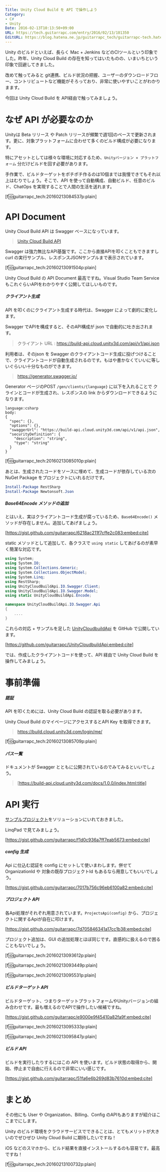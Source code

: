 ```yaml
---
Title: Unity Cloud Build を API で操作しよう
Category:
- C#
- Unity
Date: 2016-02-13T10:13:50+09:00
URL: https://tech.guitarrapc.com/entry/2016/02/13/101350
EditURL: https://blog.hatena.ne.jp/guitarrapc_tech/guitarrapc-tech.hatenablog.com/atom/entry/10328537792363115275
---
```


Unity のビルドといえば、長らく Mac + Jenkins などのCIツールという印象でした。昨年、Unity Cloud Build の存在を知ってはいたものの、いまいちという印象で回避してきました。

改めて触ってみると git連携、ビルド状況の把握、ユーザーのダウンロードフロー、コントリビュートなど機能がそろっており、非常に使いやすいことがわかりまます。

今回は Unity Cloud Build を API経由で触ってみましょう。


# なぜ API が必要なのか

Unityは Beta リリース や Patch リリースが頻繁で週1回のペースで更新されます。更に、対象プラットフォームに合わせて多くのビルド構成が必要になります。

特にアセットとしては様々な環境に対応するため、```Unityバージョン × プラットフォーム``` 分だけビルドを回す必要があります。

手作業で、ビルドターゲットをポチポチ作るのは10個までは我慢できてもそれ以上はむりでしょう。そこで、API を使って自動構成、自動ビルド、任意のビルド、ChatOps を実現することで人間の生活を送れます。

[f:id:guitarrapc_tech:20160213084537p:plain]

# API Document

Unity Cloud Build API は Swagger ベースになっています。

> [Unity Cloud Build API](https://build-api.cloud.unity3d.com/docs/1.0.0/index.html)

Swagger は強力無比なAPI基盤です。ここから直接APIを叩くこともできますし curl の実行サンプル、レスポンスJSONサンプルまで表示されています。

[f:id:guitarrapc_tech:20160213091504p:plain]

Unity Cloud Build の API Document 最高ですね。Visual Studio Team Service もこれぐらいAPIをわかりやすく公開してほしいものです。

##### クライアント生成

API を叩くのにクライアント生成する時代は、Swagger によって劇的に変化します。

Swagger でAPIを構成すると、そのAPI構成が json で自動的に吐き出されます。

> クライアント URL : https://build-api.cloud.unity3d.com/api/v1/api.json

利用者は、そのjson を Swagger のクライアントコード生成に投げつけることで、クライアントコードが自動生成されるのです。もはや書かなくていいに等しいぐらいい十分なものができます。

> https://generator.swagger.io/

Generator ページのPOST ```/gen/clients/{language}``` に以下を入れることで クラインとコードが生成され、レスポンスの link からダウンロードできるようになります。

```
language:csharp
body:
{
  "spec": {},
  "options": {},
  "swaggerUrl": "https://build-api.cloud.unity3d.com/api/v1/api.json",
  "securityDefinition": {
    "description": "string",
    "type": "string"
  }
}
```

[f:id:guitarrapc_tech:20160213085010p:plain]

あとは、生成されたコードをソースに埋めて、生成コードが依存している次の NuGet Package をプロジェクトにいれるだけです。

```powershell
Install-Package RestSharp
Install-Package Newtonsoft.Json
```

##### Base64Encode メソッドの追加

とはいえ、実はクライアントコード生成が腐っているため、```Base64Encode()``` メソッドが存在しません。追加してあげましょう。

[https://gist.github.com/guitarrapc/6218ac211f7cffe2c083:embed:cite]

static メソッドとして追加して、各クラスで ```using static``` してあげるのが素早く簡潔な対応です。

```cs
using System;
using System.IO;
using System.Collections.Generic;
using System.Collections.ObjectModel;
using System.Linq;
using RestSharp;
using UnityCloudBuildApi.IO.Swagger.Client;
using UnityCloudBuildApi.IO.Swagger.Model;
using static UnityCloudBuildApi.Encode;

namespace UnityCloudBuildApi.IO.Swagger.Api
{
    ....
}
```

これらの対応 + サンプルを足した [UnityCloudbuildApi](https://github.com/guitarrapc/UnityCloudbuildApi) を GitHub で公開しています。

[https://github.com/guitarrapc/UnityCloudbuildApi:embed:cite]

では、作成したクライアントコードを使って、API 経由で Unity Cloud Build を操作してみましょう。

# 事前準備

##### 認証

API を叩くためには、Unity Cloud Build の認証を取る必要があります。

Unity Cloud Build のマイページにアクセスするとAPI Key を取得できます。

> https://build.cloud.unity3d.com/login/me/

[f:id:guitarrapc_tech:20160213085709p:plain]

##### パス一覧

ドキュメントが Swagger とともに公開されているのでみてみるといいでしょう。

> [https://build-api.cloud.unity3d.com/docs/1.0.0/index.html:title]

# API 実行

[サンプルプロジェクト](https://github.com/guitarrapc/UnityCloudbuildApi/blob/master/Sample/Program.cs)をソリューションにいれておきました。

LinqPad で見てみましょう。

[https://gist.github.com/guitarrapc/f1d0c936a7ff7eab5673:embed:cite]

##### config 生成

Api に仕込む認証を config にセットして使いまわします。併せて OrganizationId や 対象の既存プロジェクトId もあるなら用意してもいいでしょう。


[https://gist.github.com/guitarrapc/7017b756c96eb6100a82:embed:cite]


##### プロジェクト API

各Api処理がそれぞれ用意されています。```ProjectsApi(config)``` から、プロジェクトに関するApiが自在に叩けます。

[https://gist.github.com/guitarrapc/7d705846341a17cc1b38:embed:cite]

プロジェクト追加は、GUI の追加処理とほぼ同じです。直感的に扱えるので困ることもないでしょう。

[f:id:guitarrapc_tech:20160213093612p:plain]

[f:id:guitarrapc_tech:20160213093449p:plain]

[f:id:guitarrapc_tech:20160213095531p:plain]

##### ビルドターゲット API

ビルドターゲット、つまりターゲットプラットフォームやUnityバージョンの組み合わせです。最も増えるのでAPIで操作したい候補ですね。

[https://gist.github.com/guitarrapc/e9000e9f45410a82fa9f:embed:cite]


[f:id:guitarrapc_tech:20160213095333p:plain]

[f:id:guitarrapc_tech:20160213095847p:plain]

##### ビルド API

ビルドを実行したりするにはこの API を使います。ビルド状態の取得から、開始、停止まで自由に行えるので非常にいい感じです。

[https://gist.github.com/guitarrapc/51fa6e6b269d83b7610d:embed:cite]

# まとめ

その他にも User や Organization、Billing、Config のAPIもありますが紹介はここまでにします。

Unity のビルド環境をクラウドサービスでできることは、とてもメリットが大きいのでぜひぜひ Unity Cloud Build に期待したいですね！

iOS などのスマホから、ビルド結果を直接インストールするのも容易です。最高ですね！

[f:id:guitarrapc_tech:20160213100732p:plain]
